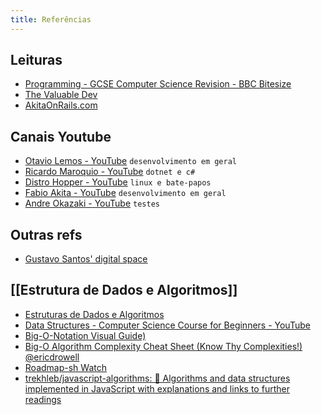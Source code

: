 ```yaml
---
title: Referências
---
```

## Leituras
- [Programming - GCSE Computer Science Revision - BBC Bitesize](https://www.bbc.co.uk/bitesize/topics/zq6hvcw)
- [The Valuable Dev](https://thevaluable.dev/)
- [AkitaOnRails.com](https://www.akitaonrails.com/)

## Canais Youtube
- [Otavio Lemos - YouTube](https://www.youtube.com/user/OtavioALLemos/videos) `desenvolvimento em geral`
- [Ricardo Maroquio - YouTube](https://www.youtube.com/c/RicardoMaroquio/videos) `dotnet e c#`
- [Distro Hopper - YouTube](https://www.youtube.com/c/DistroHopper/videos) `linux e bate-papos`
- [Fabio Akita - YouTube](https://www.youtube.com/c/FabioAkita1990/videos) `desenvolvimento em geral`
- [Andre Okazaki - YouTube](https://www.youtube.com/c/OkazakiAndre/videos) `testes`

## Outras refs
- [Gustavo Santos' digital space](https://gustavosantos.dev/)

## [[Estrutura de Dados e Algoritmos]]
- [Estruturas de Dados e Algoritmos](https://joaoarthurbm.github.io/eda/)
- [Data Structures - Computer Science Course for Beginners - YouTube](https://www.youtube.com/watch?v=zg9ih6SVACc)
- [Big-O-Notation Visual Guide)](https://roadmap.sh/guides/big-o-notation.png)
- [Big-O Algorithm Complexity Cheat Sheet (Know Thy Complexities!) @ericdrowell](https://www.bigocheatsheet.com/)
- [Roadmap-sh Watch](https://roadmap.sh/watch)
- [trekhleb/javascript-algorithms: 📝 Algorithms and data structures implemented in JavaScript with explanations and links to further readings](https://github.com/trekhleb/javascript-algorithms)